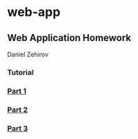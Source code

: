# web-app
## Web Application Homework

Daniel Zehirov

### Tutorial

### [Part 1](https://github.com/dzehirov/web-app/tree/part1)

### [Part 2](https://github.com/dzehirov/web-app/tree/part2)

### [Part 3](https://github.com/dzehirov/web-app/tree/part3)
